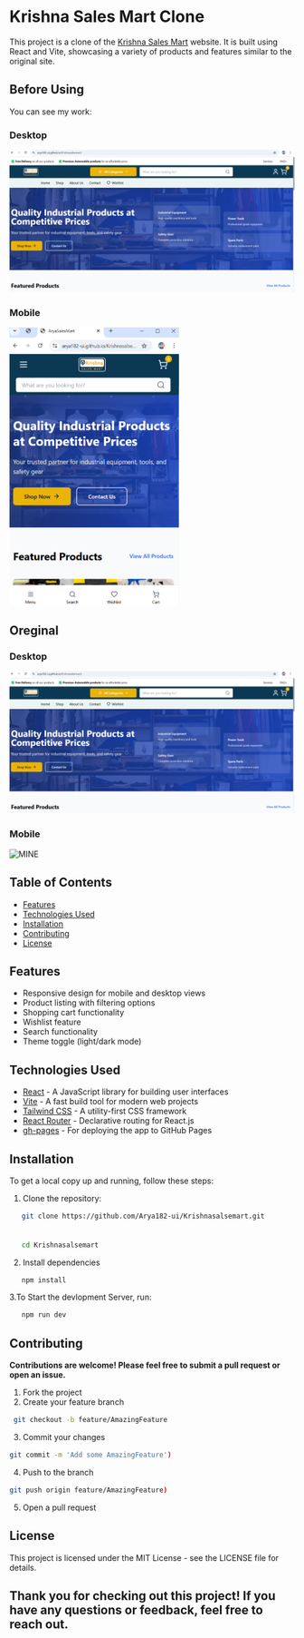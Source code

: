 # Krishna Sales Mart Clone

This project is a clone of the [Krishna Sales Mart](https://krishnasalesmart.com/) website. It is built using React and Vite, showcasing a variety of products and features similar to the original site.

## Before Using

You can see my work:
### Desktop
<img src="images/mywork1.png" alt="MINE" hight="200" width="600" />

### Mobile 
<img src="images/mywork2.png" alt="MINE" width="300" />

## Oreginal 
### Desktop
<img src="images/mywork1.png" alt="MINE" hight="200" width="600" />

### Mobile 
<img src="images/Oregina2.png" alt="MINE" width="300" />

## Table of Contents

- [Features](#features)
- [Technologies Used](#technologies-used)
- [Installation](#installation)
- [Contributing](#contributing)
- [License](#license)

## Features

- Responsive design for mobile and desktop views
- Product listing with filtering options
- Shopping cart functionality
- Wishlist feature
- Search functionality
- Theme toggle (light/dark mode)

## Technologies Used

- [React](https://reactjs.org/) - A JavaScript library for building user interfaces
- [Vite](https://vitejs.dev/) - A fast build tool for modern web projects
- [Tailwind CSS](https://tailwindcss.com/) - A utility-first CSS framework
- [React Router](https://reactrouter.com/) - Declarative routing for React.js
- [gh-pages](https://www.npmjs.com/package/gh-pages) - For deploying the app to GitHub Pages

## Installation

To get a local copy up and running, follow these steps:

1. Clone the repository:

```bash
   git clone https://github.com/Arya182-ui/Krishnasalsemart.git


   cd Krishnasalsemart
```
2. Install dependencies
```bash
   npm install
```

3.To Start the devlopment Server, run: 

```bash
   npm run dev
```

## **Contributing**
**Contributions are welcome! Please feel free to submit a pull request or open an issue.**

1. Fork the project
2. Create your feature branch
```bash
 git checkout -b feature/AmazingFeature
```
3. Commit your changes
```bash
git commit -m 'Add some AmazingFeature')
```
4. Push to the branch
```bash
git push origin feature/AmazingFeature)
```
5. Open a pull request

## **License**
This project is licensed under the MIT License - see the LICENSE file for details.


## **Thank you for checking out this project! If you have any questions or feedback, feel free to reach out.**




